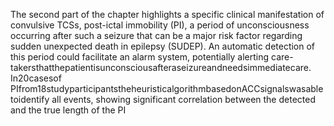 The second part of the chapter highlights a specific clinical manifestation of convulsive
TCSs, post-ictal immobility (PI), a period of unconsciousness occurring after such a seizure
that can be a major risk factor regarding sudden unexpected death in epilepsy (SUDEP). An
automatic detection of this period could facilitate an alarm system, potentially alerting care-
takersthatthepatientisunconsciousafteraseizureandneedsimmediatecare. In20casesof
PIfrom18studyparticipantstheheuristicalgorithmbasedonACCsignalswasabletoidentify
all events, showing significant correlation between the detected and the true length of the PI